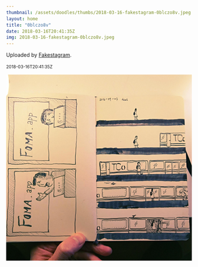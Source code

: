 ```yaml
---
thumbnail: /assets/doodles/thumbs/2018-03-16-fakestagram-0blczo8v.jpeg
layout: home
title: "0blczo8v"
date: 2018-03-16T20:41:35Z
img: 2018-03-16-fakestagram-0blczo8v.jpeg
---
```


Uploaded by [Fakestagram](https://github.com/opyate/fakestagram).

<small>2018-03-16T20:41:35Z</small>

![Uploaded by Fakestagram](2018-03-16-fakestagram-0blczo8v.jpeg)
